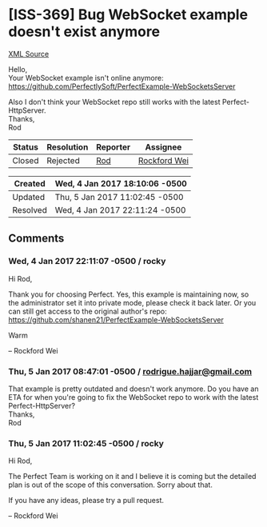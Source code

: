 # [ISS-369] Bug WebSocket example doesn't exist anymore

[XML Source](./xml/ISS-369.xml)
<p><p>Hello,<br/>
Your WebSocket example isn't online anymore: <a href="https://github.com/PerfectlySoft/PerfectExample-WebSocketsServer" class="external-link" rel="nofollow">https://github.com/PerfectlySoft/PerfectExample-WebSocketsServer</a></p>

<p>Also I don't think your WebSocket repo still works with the latest Perfect-HttpServer.<br/>
Thanks,<br/>
Rod</p></p>





Status|Resolution|Reporter|Assignee
------|----------|--------|--------
Closed|Rejected|[Rod](rodrigue.hajjar@gmail.com)|[Rockford Wei]($rocky)





Created|Wed, 4 Jan 2017 18:10:06 -0500
-------|--------------
Updated|Thu, 5 Jan 2017 11:02:45 -0500
Resolved|Wed, 4 Jan 2017 22:11:24 -0500


## Comments




### Wed, 4 Jan 2017 22:11:07 -0500 / rocky 

<p><p>Hi Rod,</p>

<p>Thank you for choosing Perfect. Yes, this example is maintaining now, so the administrator set it into private mode, please check it back later. Or you can still get access to the original author's repo: <a href="https://github.com/shanen21/PerfectExample-WebSocketsServer" class="external-link" rel="nofollow">https://github.com/shanen21/PerfectExample-WebSocketsServer</a></p>

<p>Warm</p>

<p>– Rockford Wei</p></p>


### Thu, 5 Jan 2017 08:47:01 -0500 / rodrigue.hajjar@gmail.com 

<p><p>That example is pretty outdated and doesn't work anymore. Do you have an ETA for when you're going to fix the WebSocket repo to work with the latest Perfect-HttpServer?<br/>
Thanks,<br/>
Rod</p></p>


### Thu, 5 Jan 2017 11:02:45 -0500 / rocky 

<p><p>Hi Rod,</p>

<p>The Perfect Team is working on it and I believe it is coming but the detailed plan is out of the scope of this conversation. Sorry about that.</p>

<p>If you have any ideas, please try a pull request.</p>

<p>– Rockford Wei</p></p>


